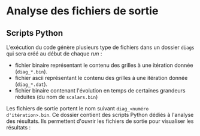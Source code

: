 # Analyse des fichiers de sortie

## Scripts Python

L’exécution du code génère plusieurs type de fichiers dans un dossier `diags`
qui sera créé au début de chaque *run* :
- fichier binaire représentant le contenu des grilles à une itération donnée (`diag_*.bin`).
- fichier ascii représentant le contenu des grilles à une itération donnée (`diag_*.dat`).
- fichier binaire contenant l'évolution en temps de certaines grandeurs réduites (du nom de `scalars.bin`)

Les fichiers de sortie portent le nom suivant `diag_<numéro d'itération>.bin`.
Ce dossier contient des scripts Python dédiés à l'analyse des résultats.
Ils permettent d'ouvrir les fichiers de sortie pour visualiser les résultats :
